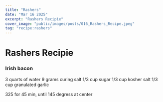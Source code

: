 ```yaml
---
title: "Rashers"
date: "Mar 16 2025"
excerpt: "Rashers Recipie"
cover_image: "public/images/posts/016_Rashers_Recipe.jpeg"
tag: "recipe:rashers"
---
```


# Rashers Recipie

### Irish bacon

3 quarts of water
9 grams curing salt
1/3 cup sugar
1/3 cup kosher salt
1/3 cup granulated garlic

325 for 45 min, until 145 degress at center

